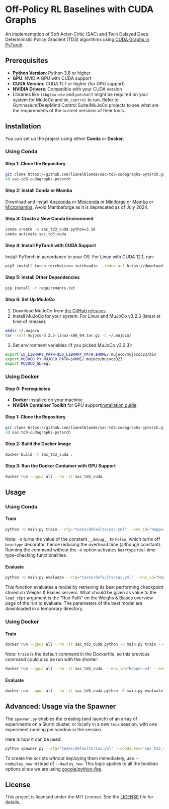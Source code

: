 # Off-Policy RL Baselines with CUDA Graphs 

An implementation of Soft Actor-Critic (SAC)
and Twin Delayed Deep Deterministic Policy Gradient (TD3) algorithms
using [CUDA Graphs in PyTorch](https://pytorch.org/blog/accelerating-pytorch-with-cuda-graphs/).

## Prerequisites

* __Python Version__: Python 3.8 or higher
* __GPU__: NVIDIA GPU with CUDA support
* __CUDA Version__: CUDA 11.7 or higher (for GPU support)
* __NVIDIA Drivers__: Compatible with your CUDA version
* Libraries like `libglew-dev` and `patchelf` might be required on your system for MuJoCo and
`dm_control` to run. Refer to Gymnasium/DeepMind Control Suite/MuJoCo projects to see what are
the requirements of the current versions of their tools.

## Installation

You can set up the project using either **Conda** or **Docker**.

### Using Conda

#### Step 1: Clone the Repository

```bash
git clone https://github.com/lionelblonde/sac-td3-cudagraphs-pytorch.git
cd sac-td3-cudagraphs-pytorch
```

#### Step 2: Install Conda or Mamba

Download and install
[Anaconda](https://docs.conda.io/projects/conda/en/stable/user-guide/getting-started.html)
or [Miniconda](https://docs.anaconda.com/miniconda/)
or [Miniforge](https://github.com/conda-forge/miniforge)
or [Mamba](https://mamba.readthedocs.io/en/latest/installation/mamba-installation.html)
or [Micromamba](https://mamba.readthedocs.io/en/latest/installation/micromamba-installation.html).
Avoid Mambaforge as it is deprecated as of July 2024.

#### Step 3: Create a New Conda Environment

```bash
conda create -n sac_td3_cuda python=3.10
conda activate sac_td3_cuda
```

#### Step 4: Install PyTorch with CUDA Support

Install PyTorch in accordance to your OS. For Linux with CUDA 12.1, run:
```bash
pip3 install torch torchvision torchaudio --index-url https://download.pytorch.org/whl/cu121
```

#### Step 5: Install Other Dependencies

```bash
pip install -r requirements.txt
```

#### Step 6: Set Up MuJoCo

1. Download MuJoCo from [the GitHub releases](https://github.com/google-deepmind/mujoco/releases).
2. Install MuJoCo for your system. For Linux and MuJoCo v3.2.3 (latest at time of release):
```bash
mkdir ~/.mujoco
tar -xvzf mujoco-3.2.3-linux-x86_64.tar.gz -C ~/.mujoco/
```
3. Set environment variables (if you picked MuJoCo v3.2.3):
```bash
export LD_LIBRARY_PATH=$LD_LIBRARY_PATH:$HOME/.mujoco/mujoco323/bin
export MUJOCO_PY_MUJOCO_PATH=$HOME/.mujoco/mujoco323
export MUJOCO_GL=egl
```

### Using Docker

#### Step 0: Prerequisites

* __Docker__ installed on your machine
* __NVIDIA Container Toolkit__ for GPU support[Installation guide](
https://docs.nvidia.com/datacenter/cloud-native/container-toolkit/latest/install-guide.html)

#### Step 1: Clone the Repository

```bash
git clone https://github.com/lionelblonde/sac-td3-cudagraphs-pytorch.git
cd sac-td3-cudagraphs-pytorch
```

#### Step 2: Build the Docker Image

```bash
docker build -t sac_td3_cuda .
```

#### Step 3: Run the Docker Container with GPU Support

```bash
docker run --gpus all --rm -it sac_td3_cuda
```

## Usage

### Using Conda

#### Train

```bash
python -O main.py train --cfg="tasks/defaults/sac.yml" --env_id="Hopper-v4" --seed=0
```

Note: `-O` turns the value of the constant `__debug__` to `False`, which turns off `beartype`
decorator, hence reducing the overhead time (although constant). Running the command without the
`-O` option activates `beartype` real-time type-checking functionalities.

#### Evaluate

```bash
python -O main.py evaluate --cfg="tasks/defaults/sac.yml" --env_id="Hopper-v4" --seed=0 --load_ckpt="wandb_run_path"
```
This function evaluates a model by retrieving its best performing checkpoint stored on Weighs & Biases servers.
What should be given as value to the `--load_ckpt` argument is the "Run Path" on the Weighs & Biases overview page
of the run to evaluate. The parameters of the best model are downloaded in a temporary directory.

### Using Docker

#### Train

```bash
docker run --gpus all --rm -it sac_td3_cuda python -O main.py train --cfg="tasks/defaults/sac.yml" --env_id="Hopper-v4" --seed=0
```

Note: `train` is the default command in the Dockerfile, so this previous command could also be run with the shorter:
```bash
docker run --gpus all --rm -it sac_td3_cuda  --env_id="Hopper-v4" --seed=0
```

#### Evaluate

```bash
docker run --gpus all --rm -it sac_td3_cuda python -O main.py evaluate --cfg="tasks/defaults/sac.yml" --env_id="Hopper-v4" --seed=0 --load_ckpt="wandb_run_path"
```

## Advanced: Usage via the Spawner

The `spawner.py` enables the creating (and launch) of an array of experiments on a Slurm cluster,
or locally in a new `tmux` session, with one experiment running per window in the session.

Here is how it can be used:

```bash
python spawner.py --cfg="tasks/defaults/sac.yml" --conda_env="sac_td3_cuda" --env_bundle="low" --deployment="slurm" --num_seeds=3 --caliber="long" --deploy_now
```

To create the scripts _without_ deploying them immediately, use `--nodeploy_now` instead of `--deploy_now`.
This logic applies to all the boolean options since we are using [google/python-fire](https://github.com/google/python-fire).

## License

This project is licensed under the MIT License. See the [LICENSE](./LICENSE) file for details.

